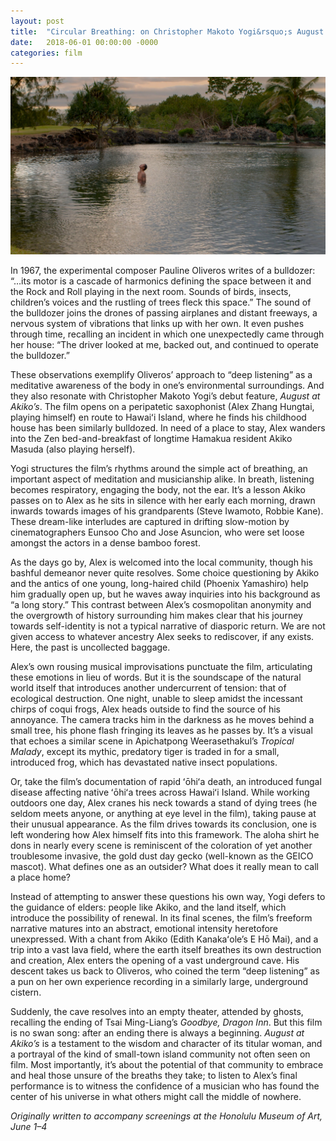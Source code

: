 ```yaml
---
layout: post
title:  "Circular Breathing: on Christopher Makoto Yogi&rsquo;s August at Akiko&rsquo;s"
date:   2018-06-01 00:00:00 -0000
categories: film
---
```

<a href="/assets/img/augustatakikos.jpg" data-lightbox="image-1" data-title="August at Akiko&rsquo;s (2018)">
  <img src="/assets/img/augustatakikos.jpg">
</a>

In 1967, the experimental composer Pauline Oliveros writes of a bulldozer: “…its motor is a cascade of harmonics defining the space between it and the Rock and Roll playing in the next room. Sounds of birds, insects, children&rsquo;s voices and the rustling of trees fleck this space.” The sound of the bulldozer joins the drones of passing airplanes and distant freeways, a nervous system of vibrations that links up with her own. It even pushes through time, recalling an incident in which one unexpectedly came through her house: “The driver looked at me, backed out, and continued to operate the bulldozer.”
<!--description-->

These observations exemplify Oliveros&rsquo; approach to “deep listening” as a meditative awareness of the body in one&rsquo;s environmental surroundings. And they also resonate with Christopher Makoto Yogi&rsquo;s debut feature, *August at Akiko&rsquo;s*. The film opens on a peripatetic saxophonist (Alex Zhang Hungtai, playing himself) en route to Hawaiʻi Island, where he finds his childhood house has been similarly bulldozed. In need of a place to stay, Alex wanders into the Zen bed-and-breakfast of longtime Hamakua resident Akiko Masuda (also playing herself).

Yogi structures the film&rsquo;s rhythms around the simple act of breathing, an important aspect of meditation and musicianship alike. In breath, listening becomes respiratory, engaging the body, not the ear. It&rsquo;s a lesson Akiko passes on to Alex as he sits in silence with her early each morning, drawn inwards towards images of his grandparents (Steve Iwamoto, Robbie Kane). These dream-like interludes are captured in drifting slow-motion by cinematographers Eunsoo Cho and Jose Asuncion, who were set loose amongst the actors in a dense bamboo forest.

As the days go by, Alex is welcomed into the local community, though his bashful demeanor never quite resolves. Some choice questioning by Akiko and the antics of one young, long-haired child (Phoenix Yamashiro) help him gradually open up, but he waves away inquiries into his background as “a long story.” This contrast between Alex&rsquo;s cosmopolitan anonymity and the overgrowth of history surrounding him makes clear that his journey towards self-identity is not a typical narrative of diasporic return. We are not given access to whatever ancestry Alex seeks to rediscover, if any exists. Here, the past is uncollected baggage.

Alex&rsquo;s own rousing musical improvisations punctuate the film, articulating these emotions in lieu of words. But it is the soundscape of the natural world itself that introduces another undercurrent of tension: that of ecological destruction. One night, unable to sleep amidst the incessant chirps of coqui frogs, Alex heads outside to find the source of his annoyance. The camera tracks him in the darkness as he moves behind a small tree, his phone flash fringing its leaves as he passes by. It&rsquo;s a visual that echoes a similar scene in Apichatpong Weerasethakul&rsquo;s *Tropical Malady*, except its mythic, predatory tiger is traded in for a small, introduced frog, which has devastated native insect populations.

Or, take the film&rsquo;s documentation of rapid ʻōhiʻa death, an introduced fungal disease affecting native ʻōhiʻa trees across Hawaiʻi Island. While working outdoors one day, Alex cranes his neck towards a stand of dying trees (he seldom meets anyone, or anything at eye level in the film), taking pause at their unusual appearance. As the film drives towards its conclusion, one is left wondering how Alex himself fits into this framework. The aloha shirt he dons in nearly every scene is reminiscent of the coloration of yet another troublesome invasive, the gold dust day gecko (well-known as the GEICO mascot). What defines one as an outsider? What does it really mean to call a place home?

Instead of attempting to answer these questions his own way, Yogi defers to the guidance of elders: people like Akiko, and the land itself, which introduce the possibility of renewal. In its final scenes, the film&rsquo;s freeform narrative matures into an abstract, emotional intensity heretofore unexpressed. With a chant from Akiko (Edith Kanakaʻole&rsquo;s E Hō Mai), and a trip into a vast lava field, where the earth itself breathes its own destruction and creation, Alex enters the opening of a vast underground cave. His descent takes us back to Oliveros, who coined the term “deep listening” as a pun on her own experience recording in a similarly large, underground cistern.

Suddenly, the cave resolves into an empty theater, attended by ghosts, recalling the ending of Tsai Ming-Liang&rsquo;s *Goodbye, Dragon Inn*. But this film is no swan song: after an ending there is always a beginning. *August at Akiko&rsquo;s* is a testament to the wisdom and character of its titular woman, and a portrayal of the kind of small-town island community not often seen on film. Most importantly, it&rsquo;s about the potential of that community to embrace and heal those unsure of the breaths they take; to listen to Alex&rsquo;s final performance is to witness the confidence of a musician who has found the center of his universe in what others might call the middle of nowhere.

*Originally written to accompany screenings at the Honolulu Museum of Art, June 1–4*
